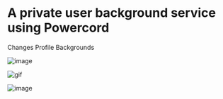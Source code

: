 # A private user background service using Powercord

Changes Profile Backgrounds

![image](https://user-images.githubusercontent.com/76885566/116799411-6b608b80-aaf9-11eb-99e7-d41ecce58f89.png)

![gif](https://s3.gifyu.com/images/ezgif.com-gif-maker-10da3cb4340b400ead.gif)

![image](https://user-images.githubusercontent.com/76885566/116799426-7fa48880-aaf9-11eb-9d95-97950154341d.png)
